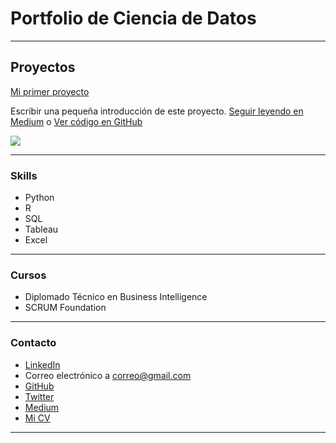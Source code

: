 # Portfolio de Ciencia de Datos

---

## Proyectos
[Mi primer proyecto](https://medium.com/pagina-entrada-blog)

Escribir una pequeña introducción de este proyecto. [Seguir leyendo en Medium](https://medium.com/pagina-entrada-blog) o [Ver código en GitHub](https://github.com/bryan-marquez/proyecto-portafolio/blob/fbb59de4ebf932a57c913d3dce24eccc199ef442/notebooks/analisis_inicial.ipynb)

[<img src="images/dummy_thumbnail.jpg?raw=true"/>](https://medium.com/pagina-entrada-blog)

---

### Skills

- Python
- R
- SQL
- Tableau
- Excel

---

### Cursos

- Diplomado Técnico en Business Intelligence
- SCRUM Foundation

---

### Contacto

- [LinkedIn](https://www.linkedin.com/in/tu-linkedin/)
- Correo electrónico a <correo@gmail.com>
- [GitHub](https://github.com/tu-github/)
- [Twitter](https://twitter.com/tu-twitter)
- [Medium](https://medium.com/@tu-medium)
- [Mi CV](/pdf/plantilla-curriculum-blanco.pdf)

---
